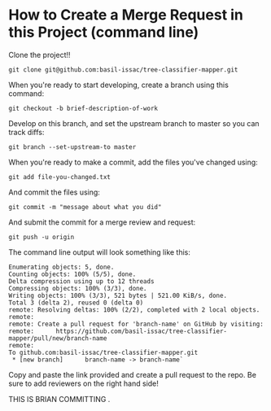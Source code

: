 # How to Create a Merge Request in this Project (command line)
Clone the project!!

`git clone git@github.com:basil-issac/tree-classifier-mapper.git`

When you're ready to start developing, create a branch using this command:

`git checkout -b brief-description-of-work`

Develop on this branch, and set the upstream branch to master so you can track diffs:

`git branch --set-upstream-to master`

When you're ready to make a commit, add the files you've changed using:

`git add file-you-changed.txt`

And commit the files using:

`git commit -m "message about what you did"`

And submit the commit for a merge review and request:

`git push -u origin`

The command line output will look something like this:

```
Enumerating objects: 5, done.
Counting objects: 100% (5/5), done.
Delta compression using up to 12 threads
Compressing objects: 100% (3/3), done.
Writing objects: 100% (3/3), 521 bytes | 521.00 KiB/s, done.
Total 3 (delta 2), reused 0 (delta 0)
remote: Resolving deltas: 100% (2/2), completed with 2 local objects.
remote: 
remote: Create a pull request for 'branch-name' on GitHub by visiting:
remote:      https://github.com/basil-issac/tree-classifier-mapper/pull/new/branch-name
remote: 
To github.com:basil-issac/tree-classifier-mapper.git
 * [new branch]      branch-name -> branch-name`
 ```

 Copy and paste the link provided and create a pull request to the repo.  Be sure to add reviewers on the right hand side!



 THIS IS BRIAN COMMITTING . 